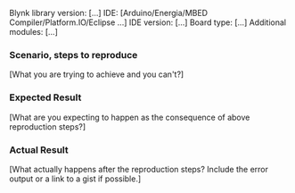 <!--
Thanks for using Blynk App :-)

Before opening an issue, please make sure you've read these:
  http://docs.blynk.cc
  https://github.com/blynkkk/blynk-library/wiki
  https://guides.github.com/features/mastering-markdown

Please provide the following information for all issues.
Replace [brackets] and placeholder text with your responses.
-->

Blynk library version: [...]
IDE: [Arduino/Energia/MBED Compiler/Platform.IO/Eclipse ...]
IDE version: [...]
Board type: [...]
Additional modules: [...]

### Scenario, steps to reproduce
[What you are trying to achieve and you can't?]

### Expected Result
[What are you expecting to happen as the consequence of above reproduction steps?]

### Actual Result
[What actually happens after the reproduction steps? Include the error output or a link to a gist if possible.]

